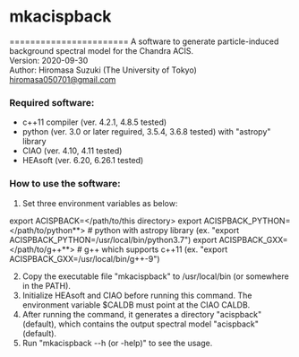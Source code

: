 # mkacispback
=======================
A software to generate particle-induced background spectral model for the Chandra ACIS.  
Version: 2020-09-30  
Author: Hiromasa Suzuki (The University of Tokyo)  
hiromasa050701@gmail.com  


### Required software:
- c++11 compiler (ver. 4.2.1, 4.8.5 tested)
- python (ver. 3.0 or later reguired, 3.5.4, 3.6.8 tested) with "astropy" library
- CIAO (ver. 4.10, 4.11 tested)
- HEAsoft (ver. 6.20, 6.26.1 tested)


### How to use the software:
1. Set three environment variables as below:

export ACISPBACK=</path/to/this directory>
export ACISPBACK_PYTHON=</path/to/python**>   # python with astropy library (ex. "export ACISPBACK_PYTHON=/usr/local/bin/python3.7")
export ACISPBACK_GXX=</path/to/g++**>   # g++ which supports c++11 (ex. "export ACISPBACK_GXX=/usr/local/bin/g++-9")

2. Copy the executable file "mkacispback" to /usr/local/bin (or somewhere in the PATH).
3. Initialize HEAsoft and CIAO before running this command. The environment variable $CALDB must point at the CIAO CALDB.
4. After running the command, it generates a directory "acispback" (default), which contains the output spectral model "acispback" (default).
5. Run "mkacispback --h (or -help)" to see the usage.
